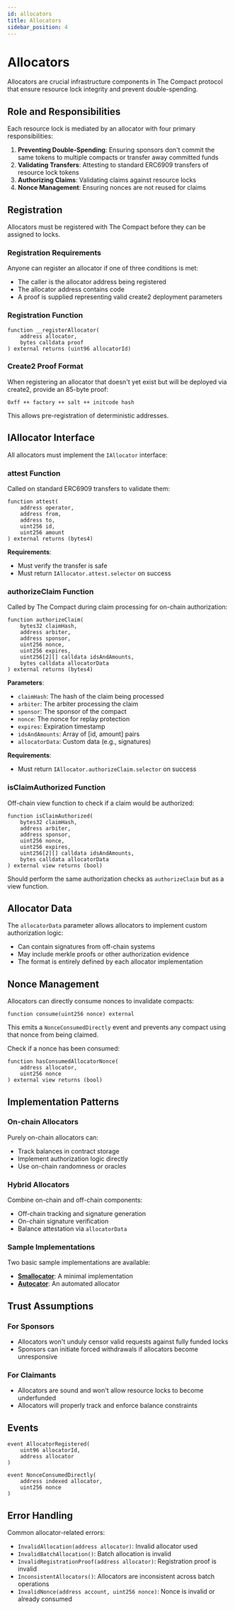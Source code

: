 ```yaml
---
id: allocators
title: Allocators
sidebar_position: 4
---
```


# Allocators

Allocators are crucial infrastructure components in The Compact protocol that ensure resource lock integrity and prevent double-spending.

## Role and Responsibilities

Each resource lock is mediated by an allocator with four primary responsibilities:

1. **Preventing Double-Spending**: Ensuring sponsors don't commit the same tokens to multiple compacts or transfer away committed funds
2. **Validating Transfers**: Attesting to standard ERC6909 transfers of resource lock tokens
3. **Authorizing Claims**: Validating claims against resource locks
4. **Nonce Management**: Ensuring nonces are not reused for claims

## Registration

Allocators must be registered with The Compact before they can be assigned to locks.

### Registration Requirements

Anyone can register an allocator if one of three conditions is met:
- The caller is the allocator address being registered
- The allocator address contains code
- A proof is supplied representing valid create2 deployment parameters

### Registration Function

```solidity
function __registerAllocator(
    address allocator,
    bytes calldata proof
) external returns (uint96 allocatorId)
```

### Create2 Proof Format

When registering an allocator that doesn't yet exist but will be deployed via create2, provide an 85-byte proof:
```
0xff ++ factory ++ salt ++ initcode hash
```

This allows pre-registration of deterministic addresses.

## IAllocator Interface

All allocators must implement the `IAllocator` interface:

### attest Function

Called on standard ERC6909 transfers to validate them:

```solidity
function attest(
    address operator,
    address from,
    address to,
    uint256 id,
    uint256 amount
) external returns (bytes4)
```

**Requirements**:
- Must verify the transfer is safe
- Must return `IAllocator.attest.selector` on success

### authorizeClaim Function

Called by The Compact during claim processing for on-chain authorization:

```solidity
function authorizeClaim(
    bytes32 claimHash,
    address arbiter,
    address sponsor,
    uint256 nonce,
    uint256 expires,
    uint256[2][] calldata idsAndAmounts,
    bytes calldata allocatorData
) external returns (bytes4)
```

**Parameters**:
- `claimHash`: The hash of the claim being processed
- `arbiter`: The arbiter processing the claim
- `sponsor`: The sponsor of the compact
- `nonce`: The nonce for replay protection
- `expires`: Expiration timestamp
- `idsAndAmounts`: Array of [id, amount] pairs
- `allocatorData`: Custom data (e.g., signatures)

**Requirements**:
- Must return `IAllocator.authorizeClaim.selector` on success

### isClaimAuthorized Function

Off-chain view function to check if a claim would be authorized:

```solidity
function isClaimAuthorized(
    bytes32 claimHash,
    address arbiter,
    address sponsor,
    uint256 nonce,
    uint256 expires,
    uint256[2][] calldata idsAndAmounts,
    bytes calldata allocatorData
) external view returns (bool)
```

Should perform the same authorization checks as `authorizeClaim` but as a view function.

## Allocator Data

The `allocatorData` parameter allows allocators to implement custom authorization logic:

- Can contain signatures from off-chain systems
- May include merkle proofs or other authorization evidence
- The format is entirely defined by each allocator implementation

## Nonce Management

Allocators can directly consume nonces to invalidate compacts:

```solidity
function consume(uint256 nonce) external
```

This emits a `NonceConsumedDirectly` event and prevents any compact using that nonce from being claimed.

Check if a nonce has been consumed:
```solidity
function hasConsumedAllocatorNonce(
    address allocator,
    uint256 nonce
) external view returns (bool)
```

## Implementation Patterns

### On-chain Allocators

Purely on-chain allocators can:
- Track balances in contract storage
- Implement authorization logic directly
- Use on-chain randomness or oracles

### Hybrid Allocators

Combine on-chain and off-chain components:
- Off-chain tracking and signature generation
- On-chain signature verification
- Balance attestation via `allocatorData`

### Sample Implementations

Two basic sample implementations are available:

- **[Smallocator](https://github.com/uniswap/smallocator)**: A minimal implementation
- **[Autocator](https://github.com/uniswap/autocator)**: An automated allocator

## Trust Assumptions

### For Sponsors
- Allocators won't unduly censor valid requests against fully funded locks
- Sponsors can initiate forced withdrawals if allocators become unresponsive

### For Claimants
- Allocators are sound and won't allow resource locks to become underfunded
- Allocators will properly track and enforce balance constraints

## Events

```solidity
event AllocatorRegistered(
    uint96 allocatorId,
    address allocator
)

event NonceConsumedDirectly(
    address indexed allocator,
    uint256 nonce
)
```

## Error Handling

Common allocator-related errors:
- `InvalidAllocation(address allocator)`: Invalid allocator used
- `InvalidBatchAllocation()`: Batch allocation is invalid
- `InvalidRegistrationProof(address allocator)`: Registration proof is invalid
- `InconsistentAllocators()`: Allocators are inconsistent across batch operations
- `InvalidNonce(address account, uint256 nonce)`: Nonce is invalid or already consumed
